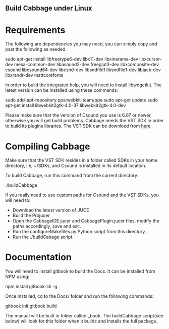 Build Cabbage under Linux
-------------------------

Requirements
============

The following are dependencies you may need, you can simply copy and past the following as needed.

sudo apt-get install libfreetype6-dev libx11-dev libxinerama-dev libxcursor-dev mesa-common-dev libasound2-dev freeglut3-dev libxcomposite-dev csound libcsound64-dev libcsnd-dev libsndfile1 libsndfile1-dev libjack-dev libxrandr-dev msttcorefonts 

In order to build the integrated help, you will need to install libwdgetkit. The latest version can be installed using these commands:

sudo add-apt-repository ppa:webkit-team/ppa
sudo apt-get update
sudo apt-get install libwebkit2gtk-4.0-37 libwebkit2gtk-4.0-dev

Please make sure that the version of Csound you use is 6.07 or newer, otherwise you will get build problems. 
Cabbage needs the VST SDK in order to build its plugins libraries. The VST SDK can be downloed from [here](https://www.steinberg.net/en/company/developers.html)

Compiling Cabbage
=================

Make sure that the VST SDK resides in a folder called SDKs in your home directory, i.e, ~/SDKs, and Csound is installed in its default location. 

To build Cabbage, run this command from the current directory:

./buildCabbage

If you really need to use custom paths for Csound and the VST SDKs, you will need to:
  - Download the latest version of JUCE
  - Build the Projucer
  - Open the CabbageIDE.jucer and CabbagePlugin.jucer files, modify the paths accordingly, save and exit.
  - Run the configureMakefiles.py Python script from this directory. 
  - Run the ./buildCabage script. 


Documentation
=============
You will need to install gitbook to build the Docs. It can be installed from NPM using:

npm install gitbook-cli -g

Once installed, cd to the Docs/ folder and run the following commands:

gitbook init
gitbook build

The manual will be built in folder called _book. The buildCabbage script(see below) will look for this folder when it builds and installs the full package. 


